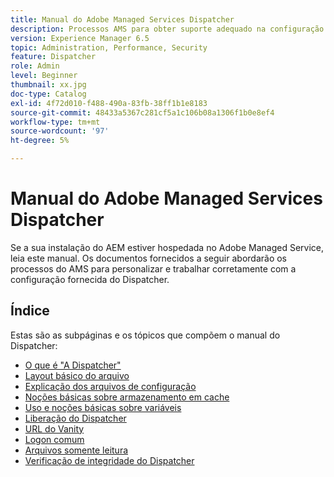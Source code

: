 ```yaml
---
title: Manual do Adobe Managed Services Dispatcher
description: Processos AMS para obter suporte adequado na configuração do Dispatcher.
version: Experience Manager 6.5
topic: Administration, Performance, Security
feature: Dispatcher
role: Admin
level: Beginner
thumbnail: xx.jpg
doc-type: Catalog
exl-id: 4f72d010-f488-490a-83fb-38ff1b1e8183
source-git-commit: 48433a5367c281cf5a1c106b08a1306f1b0e8ef4
workflow-type: tm+mt
source-wordcount: '97'
ht-degree: 5%

---
```


# Manual do Adobe Managed Services Dispatcher

Se a sua instalação do AEM estiver hospedada no Adobe Managed Service, leia este manual.
Os documentos fornecidos a seguir abordarão os processos do AMS para personalizar e trabalhar corretamente com a configuração fornecida do Dispatcher.

## Índice

Estas são as subpáginas e os tópicos que compõem o manual do Dispatcher:

- [O que é &quot;A Dispatcher&quot;](./what-is-the-dispatcher.md)
- [Layout básico do arquivo](./basic-file-layout.md)
- [Explicação dos arquivos de configuração](./explanation-config-files.md)
- [Noções básicas sobre armazenamento em cache](./understanding-cache.md)
- [Uso e noções básicas sobre variáveis](./variables.md)
- [Liberação do Dispatcher](./disp-flushing.md)
- [URL do Vanity](./disp-vanity-url.md)
- [Logon comum](./common-logs.md)
- [Arquivos somente leitura](./immutable-files.md)
- [Verificação de integridade do Dispatcher](./health-check.md)
